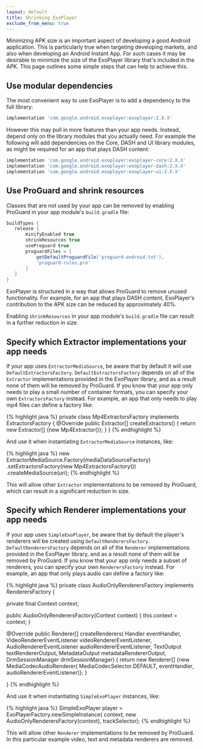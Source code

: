 ```yaml
---
layout: default
title: Shrinking ExoPlayer
exclude_from_menu: true
---
```


Minimizing APK size is an important aspect of developing a good Android
application. This is particularly true when targeting developing markets, and
also when developing an Android Instant App. For such cases it may be desirable
to minimize the size of the ExoPlayer library that's included in the APK. This
page outlines some simple steps that can help to achieve this.

## Use modular dependencies ##

The most convenient way to use ExoPlayer is to add a dependency to the full
library:

```gradle
implementation 'com.google.android.exoplayer:exoplayer:2.X.X'
```

However this may pull in more features than your app needs. Instead, depend only
on the library modules that you actually need. For example the following will
add dependencies on the Core, DASH and UI library modules, as might be required
for an app that plays DASH content:

```gradle
implementation 'com.google.android.exoplayer:exoplayer-core:2.X.X'
implementation 'com.google.android.exoplayer:exoplayer-dash:2.X.X'
implementation 'com.google.android.exoplayer:exoplayer-ui:2.X.X'
```

## Use ProGuard and shrink resources ##

Classes that are not used by your app can be removed by enabling ProGuard in
your app module's `build.gradle` file:

```gradle
buildTypes {
   release {
       minifyEnabled true
       shrinkResources true
       useProguard true
       proguardFiles = [
           getDefaultProguardFile('proguard-android.txt'),
           'proguard-rules.pro'
       ]
   }
}
```

ExoPlayer is structured in a way that allows ProGuard to remove unused
functionality. For example, for an app that plays DASH content, ExoPlayer's
contribution to the APK size can be reduced by approximately 40%.

Enabling `shrinkResources` in your app module's `build.gradle` file can result
in a further reduction in size.

## Specify which Extractor implementations your app needs ##

If your app uses `ExtractorMediaSource`, be aware that by default it will use
`DefaultExtractorsFactory`. `DefaultExtractorsFactory` depends on all of the
`Extractor` implementations provided in the ExoPlayer library, and as a result
none of them will be removed by ProGuard. If you know that your app only needs
to play a small number of container formats, you can specify your own
`ExtractorsFactory` instead. For example, an app that only needs to play mp4
files can define a factory like:

{% highlight java %}
private class Mp4ExtractorsFactory implements ExtractorsFactory {
  @Override
  public Extractor[] createExtractors() {
      return new Extractor[] {new Mp4Extractor()};
  }
}
{% endhighlight %}

And use it when instantiating `ExtractorMediaSource` instances, like:

{% highlight java %}
new ExtractorMediaSource.Factory(mediaDataSourceFactory)
    .setExtractorsFactory(new Mp4ExtractorsFactory())
    .createMediaSource(uri);
{% endhighlight %}

This will allow other `Extractor` implementations to be removed by ProGuard,
which can result in a significant reduction in size.

## Specify which Renderer implementations your app needs ##

If your app uses `SimpleExoPlayer`, be aware that by default the player's
renderers will be created using `DefaultRenderersFactory`.
`DefaultRenderersFactory` depends on all of the `Renderer` implementations
provided in the ExoPlayer library, and as a result none of them will be removed
by ProGuard. If you know that your app only needs a subset of renderers, you can
specify your own `RenderersFactory` instead. For example, an app that only plays
audio can define a factory like:

{% highlight java %}
private class AudioOnlyRenderersFactory implements RenderersFactory {

  private final Context context;

  public AudioOnlyRenderersFactory(Context context) {
    this.context = context;
  }

  @Override
  public Renderer[] createRenderers(
      Handler eventHandler,
      VideoRendererEventListener videoRendererEventListener,
      AudioRendererEventListener audioRendererEventListener,
      TextOutput textRendererOutput,
      MetadataOutput metadataRendererOutput,
      DrmSessionManager<FrameworkMediaCrypto> drmSessionManager) {
    return new Renderer[] {new MediaCodecAudioRenderer(
        MediaCodecSelector.DEFAULT, eventHandler, audioRendererEventListener)};
  }

}
{% endhighlight %}

And use it when instantiating `SimpleExoPlayer` instances, like:

{% highlight java %}
SimpleExoPlayer player = ExoPlayerFactory.newSimpleInstance(
    context, new AudioOnlyRenderersFactory(context), trackSelector);
{% endhighlight %}

This will allow other `Renderer` implementations to be removed by ProGuard. In
this particular example video, text and metadata renderers are removed.

